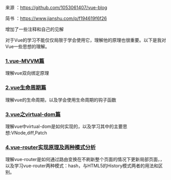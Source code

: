 来源 ：https://github.com/1053061407/vue-blog

简书 ：https://www.jianshu.com/p/f194619f6f26

增加了一些注释和自己的见解


对于Vue的学习不能仅仅局限于学会使用它，理解他的原理也很重要。以下是我对Vue一些思想的理解。
### **[1.vue-MVVM篇](https://github.com/1053061407/vue-blog/tree/master/vue-MVVM)**
 理解vue双向绑定原理
### **[2.vue生命周期篇](https://github.com/1053061407/vue-blog/tree/master/vue生命周期理解)**
 理解vue的生命周期，以及学会使用生命周期的钩子函数
### **[3.vue之virtual-dom篇](https://github.com/1053061407/vue-blog/tree/master/vue-virtual-dom)**
 理解vue中virtual-dom是如何实现的，以及学习其中的主要思想:VNode,diff,Patch
### **[4.vue-router实现原理及两种模式分析](https://github.com/1053061407/vue-blog/tree/master/vue-router)**
 理解vue-router是如何通过路由变换在不刷新整个页面的情况下更新局部页面，，以及学习vue-router两种模式：hash，与HTML5的History模式两者的用法和区别。
